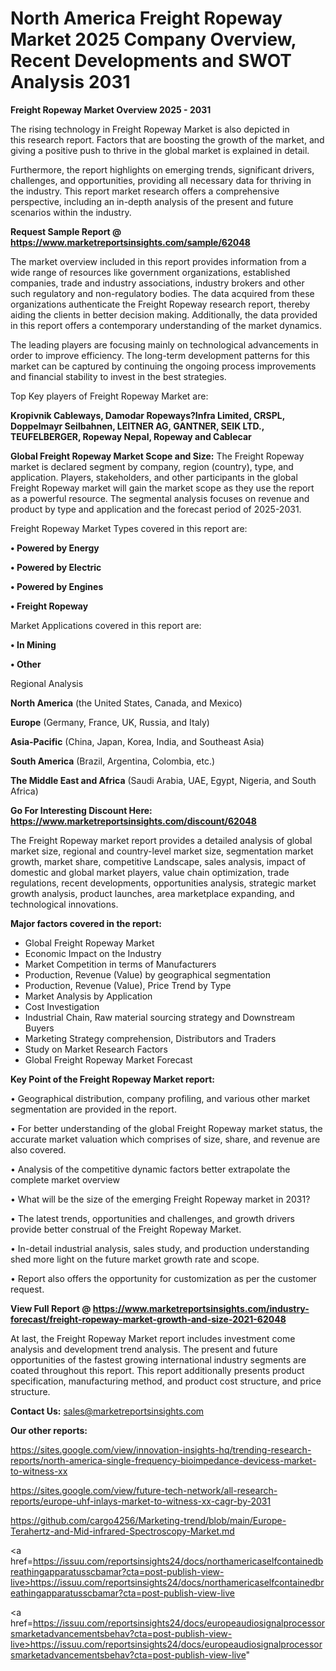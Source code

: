 # North America Freight Ropeway Market 2025 Company Overview, Recent Developments and SWOT Analysis 2031

<Strong> Freight Ropeway Market Overview 2025 - 2031</strong>

The rising technology in Freight Ropeway Market is also depicted in this research report. Factors that are boosting the growth of the market, and giving a positive push to thrive in the global market is explained in detail.

Furthermore, the report highlights on emerging trends, significant drivers, challenges, and opportunities, providing all necessary data for thriving in the industry. This report market research offers a comprehensive perspective, including an in-depth analysis of the present and future scenarios within the industry.

<strong>Request Sample Report @ <a href=https://www.marketreportsinsights.com/sample/62048>https://www.marketreportsinsights.com/sample/62048</a></strong>

The market overview included in this report provides information from a wide range of resources like government organizations, established companies, trade and industry associations, industry brokers and other such regulatory and non-regulatory bodies. The data acquired from these organizations authenticate the Freight Ropeway research report, thereby aiding the clients in better decision making. Additionally, the data provided in this report offers a contemporary understanding of the market dynamics.

The leading players are focusing mainly on technological advancements in order to improve efficiency. The long-term development patterns for this market can be captured by continuing the ongoing process improvements and financial stability to invest in the best strategies.

Top Key players of Freight Ropeway Market are:

<strong>Kropivnik Cableways, Damodar Ropeways?Infra Limited, CRSPL, Doppelmayr Seilbahnen, LEITNER AG, GANTNER, SEIK LTD., TEUFELBERGER, Ropeway Nepal, Ropeway and Cablecar</strong>

<strong><b>Global Freight Ropeway Market Scope and Size:</b></strong>
The Freight Ropeway market is declared segment by company, region (country), type, and application. Players, stakeholders, and other participants in the global Freight Ropeway market will gain the market scope as they use the report as a powerful resource. The segmental analysis focuses on revenue and product by type and application and the forecast period of 2025-2031.

Freight Ropeway Market Types covered in this report are:

<strong>• Powered by Energy

• Powered by Electric

• Powered by Engines

• Freight Ropeway</strong>

Market Applications covered in this report are:

<strong>• In Mining

• Other</strong> 

Regional Analysis

<strong>North America</strong> (the United States, Canada, and Mexico)

<strong>Europe</strong> (Germany, France, UK, Russia, and Italy)

<strong>Asia-Pacific</strong> (China, Japan, Korea, India, and Southeast Asia)

<strong>South America</strong> (Brazil, Argentina, Colombia, etc.)

<strong>The Middle East and Africa</strong> (Saudi Arabia, UAE, Egypt, Nigeria, and South Africa)

<strong>Go For Interesting Discount Here: <a href=https://www.marketreportsinsights.com/discount/62048>https://www.marketreportsinsights.com/discount/62048</a></strong>

The Freight Ropeway market report provides a detailed analysis of global market size, regional and country-level market size, segmentation market growth, market share, competitive Landscape, sales analysis, impact of domestic and global market players, value chain optimization, trade regulations, recent developments, opportunities analysis, strategic market growth analysis, product launches, area marketplace expanding, and technological innovations.

<strong><b>Major factors covered in the report:</b></strong>
<ul>
  <li>Global Freight Ropeway Market </li>
  <li>Economic Impact on the Industry</li>
  <li>Market Competition in terms of Manufacturers</li>
  <li>Production, Revenue (Value) by geographical segmentation</li>
  <li>Production, Revenue (Value), Price Trend by Type</li>
  <li>Market Analysis by Application</li>
  <li>Cost Investigation</li>
  <li>Industrial Chain, Raw material sourcing strategy and Downstream Buyers</li>
  <li>Marketing Strategy comprehension, Distributors and Traders</li>
  <li>Study on Market Research Factors</li>
  <li>Global Freight Ropeway Market Forecast</li>
</ul>

<strong><b>Key Point of the Freight Ropeway Market report:</b></strong>

• Geographical distribution, company profiling, and various other market segmentation are provided in the report.

• For better understanding of the global Freight Ropeway market status, the accurate market valuation which comprises of size, share, and revenue are also covered.

• Analysis of the competitive dynamic factors better extrapolate the complete market overview

• What will be the size of the emerging Freight Ropeway market in 2031?

• The latest trends, opportunities and challenges, and growth drivers provide better construal of the Freight Ropeway Market.

• In-detail industrial analysis, sales study, and production understanding shed more light on the future market growth rate and scope.

• Report also offers the opportunity for customization as per the customer request.

<strong><b>View Full Report @ <a href=https://www.marketreportsinsights.com/industry-forecast/freight-ropeway-market-growth-and-size-2021-62048>https://www.marketreportsinsights.com/industry-forecast/freight-ropeway-market-growth-and-size-2021-62048</a></b></strong>


At last, the Freight Ropeway Market report includes investment come analysis and development trend analysis. The present and future opportunities of the fastest growing international industry segments are coated throughout this report. This report additionally presents product specification, manufacturing method, and product cost structure, and price structure.

<strong>Contact Us:</strong>
sales@marketreportsinsights.com

<strong>Our other reports:</strong>

<a href=https://sites.google.com/view/innovation-insights-hq/trending-research-reports/north-america-single-frequency-bioimpedance-devicess-market-to-witness-xx>https://sites.google.com/view/innovation-insights-hq/trending-research-reports/north-america-single-frequency-bioimpedance-devicess-market-to-witness-xx</a>

<a href=https://sites.google.com/view/future-tech-network/all-research-reports/europe-uhf-inlays-market-to-witness-xx-cagr-by-2031>https://sites.google.com/view/future-tech-network/all-research-reports/europe-uhf-inlays-market-to-witness-xx-cagr-by-2031</a>

<a href=https://github.com/cargo4256/Marketing-trend/blob/main/Europe-Terahertz-and-Mid-infrared-Spectroscopy-Market.md>https://github.com/cargo4256/Marketing-trend/blob/main/Europe-Terahertz-and-Mid-infrared-Spectroscopy-Market.md</a>

<a href=https://issuu.com/reportsinsights24/docs/northamericaselfcontainedbreathingapparatusscbamar?cta=post-publish-view-live>https://issuu.com/reportsinsights24/docs/northamericaselfcontainedbreathingapparatusscbamar?cta=post-publish-view-live</a>

<a href=https://issuu.com/reportsinsights24/docs/europeaudiosignalprocessorsmarketadvancementsbehav?cta=post-publish-view-live>https://issuu.com/reportsinsights24/docs/europeaudiosignalprocessorsmarketadvancementsbehav?cta=post-publish-view-live</a>"
